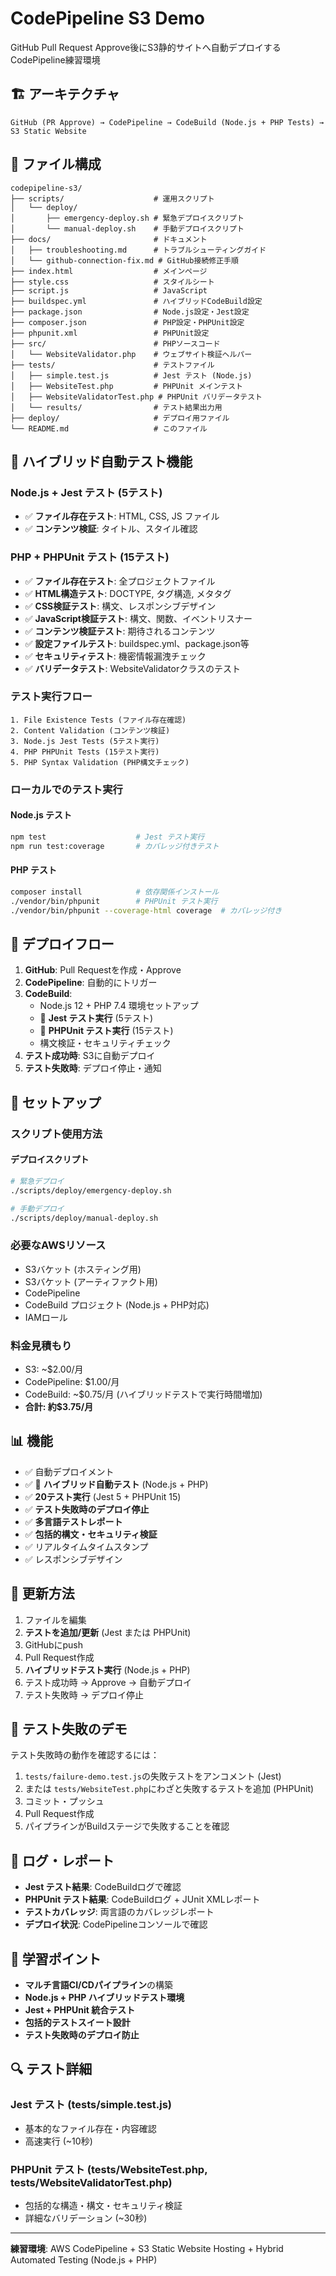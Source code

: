 # CodePipeline S3 Demo

GitHub Pull Request Approve後にS3静的サイトへ自動デプロイするCodePipeline練習環境

## 🏗️ アーキテクチャ

```
GitHub (PR Approve) → CodePipeline → CodeBuild (Node.js + PHP Tests) → S3 Static Website
```

## 📁 ファイル構成

```
codepipeline-s3/
├── scripts/                    # 運用スクリプト
│   └── deploy/
│       ├── emergency-deploy.sh # 緊急デプロイスクリプト
│       └── manual-deploy.sh    # 手動デプロイスクリプト
├── docs/                       # ドキュメント
│   ├── troubleshooting.md      # トラブルシューティングガイド
│   └── github-connection-fix.md # GitHub接続修正手順
├── index.html                  # メインページ
├── style.css                   # スタイルシート
├── script.js                   # JavaScript
├── buildspec.yml               # ハイブリッドCodeBuild設定
├── package.json                # Node.js設定・Jest設定
├── composer.json               # PHP設定・PHPUnit設定
├── phpunit.xml                 # PHPUnit設定
├── src/                        # PHPソースコード
│   └── WebsiteValidator.php    # ウェブサイト検証ヘルパー
├── tests/                      # テストファイル
│   ├── simple.test.js          # Jest テスト (Node.js)
│   ├── WebsiteTest.php         # PHPUnit メインテスト
│   ├── WebsiteValidatorTest.php # PHPUnit バリデータテスト
│   └── results/                # テスト結果出力用
├── deploy/                     # デプロイ用ファイル
└── README.md                   # このファイル
```

## 🧪 ハイブリッド自動テスト機能

### **Node.js + Jest テスト (5テスト)**
- ✅ **ファイル存在テスト**: HTML, CSS, JS ファイル
- ✅ **コンテンツ検証**: タイトル、スタイル確認

### **PHP + PHPUnit テスト (15テスト)**
- ✅ **ファイル存在テスト**: 全プロジェクトファイル
- ✅ **HTML構造テスト**: DOCTYPE, タグ構造, メタタグ
- ✅ **CSS検証テスト**: 構文、レスポンシブデザイン
- ✅ **JavaScript検証テスト**: 構文、関数、イベントリスナー
- ✅ **コンテンツ検証テスト**: 期待されるコンテンツ
- ✅ **設定ファイルテスト**: buildspec.yml、package.json等
- ✅ **セキュリティテスト**: 機密情報漏洩チェック
- ✅ **バリデータテスト**: WebsiteValidatorクラスのテスト

### **テスト実行フロー**
```
1. File Existence Tests (ファイル存在確認)
2. Content Validation (コンテンツ検証)
3. Node.js Jest Tests (5テスト実行)
4. PHP PHPUnit Tests (15テスト実行)
5. PHP Syntax Validation (PHP構文チェック)
```

### **ローカルでのテスト実行**

#### **Node.js テスト**
```bash
npm test                    # Jest テスト実行
npm run test:coverage       # カバレッジ付きテスト
```

#### **PHP テスト**
```bash
composer install            # 依存関係インストール
./vendor/bin/phpunit        # PHPUnit テスト実行
./vendor/bin/phpunit --coverage-html coverage  # カバレッジ付き
```

## 🚀 デプロイフロー

1. **GitHub**: Pull Requestを作成・Approve
2. **CodePipeline**: 自動的にトリガー
3. **CodeBuild**: 
   - Node.js 12 + PHP 7.4 環境セットアップ
   - 🧪 **Jest テスト実行** (5テスト)
   - 🧪 **PHPUnit テスト実行** (15テスト)
   - 構文検証・セキュリティチェック
4. **テスト成功時**: S3に自動デプロイ
5. **テスト失敗時**: デプロイ停止・通知

## 🔧 セットアップ

### スクリプト使用方法

#### デプロイスクリプト
```bash
# 緊急デプロイ
./scripts/deploy/emergency-deploy.sh

# 手動デプロイ
./scripts/deploy/manual-deploy.sh
```

### 必要なAWSリソース

- S3バケット (ホスティング用)
- S3バケット (アーティファクト用)
- CodePipeline
- CodeBuild プロジェクト (Node.js + PHP対応)
- IAMロール

### 料金見積もり

- S3: ~$2.00/月
- CodePipeline: $1.00/月
- CodeBuild: ~$0.75/月 (ハイブリッドテストで実行時間増加)
- **合計: 約$3.75/月**

## 📊 機能

- ✅ 自動デプロイメント
- ✅ 🧪 **ハイブリッド自動テスト** (Node.js + PHP)
- ✅ **20テスト実行** (Jest 5 + PHPUnit 15)
- ✅ **テスト失敗時のデプロイ停止**
- ✅ **多言語テストレポート**
- ✅ **包括的構文・セキュリティ検証**
- ✅ リアルタイムタイムスタンプ
- ✅ レスポンシブデザイン

## 🔄 更新方法

1. ファイルを編集
2. **テストを追加/更新** (Jest または PHPUnit)
3. GitHubにpush
4. Pull Request作成
5. **ハイブリッドテスト実行** (Node.js + PHP)
6. テスト成功時 → Approve → 自動デプロイ
7. テスト失敗時 → デプロイ停止

## 🚨 テスト失敗のデモ

テスト失敗時の動作を確認するには：

1. `tests/failure-demo.test.js`の失敗テストをアンコメント (Jest)
2. または `tests/WebsiteTest.php`にわざと失敗するテストを追加 (PHPUnit)
3. コミット・プッシュ
4. Pull Request作成
5. パイプラインがBuildステージで失敗することを確認

## 📝 ログ・レポート

- **Jest テスト結果**: CodeBuildログで確認
- **PHPUnit テスト結果**: CodeBuildログ + JUnit XMLレポート
- **テストカバレッジ**: 両言語のカバレッジレポート
- **デプロイ状況**: CodePipelineコンソールで確認

## 🎯 学習ポイント

- **マルチ言語CI/CDパイプライン**の構築
- **Node.js + PHP ハイブリッドテスト環境**
- **Jest + PHPUnit 統合テスト**
- **包括的テストスイート設計**
- **テスト失敗時のデプロイ防止**

## 🔍 テスト詳細

### **Jest テスト (tests/simple.test.js)**
- 基本的なファイル存在・内容確認
- 高速実行 (~10秒)

### **PHPUnit テスト (tests/WebsiteTest.php, tests/WebsiteValidatorTest.php)**
- 包括的な構造・構文・セキュリティ検証
- 詳細なバリデーション (~30秒)

---

**練習環境**: AWS CodePipeline + S3 Static Website Hosting + Hybrid Automated Testing (Node.js + PHP)
